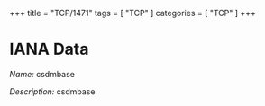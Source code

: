 +++
title = "TCP/1471"
tags = [ "TCP" ]
categories = [ "TCP" ]
+++

# IANA Data

_Name:_ csdmbase

_Description:_ csdmbase

